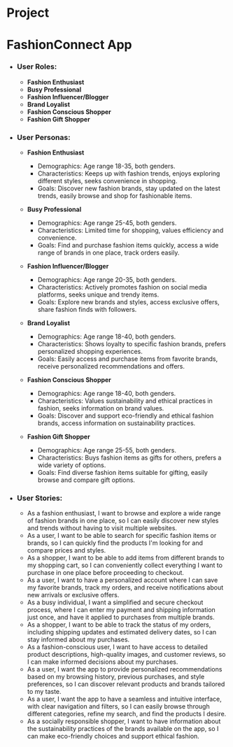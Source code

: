 # Project
# FashionConnect App

- ### User Roles:

    - <b>Fashion Enthusiast
    - Busy Professional
    - Fashion Influencer/Blogger
    - Brand Loyalist
    - Fashion Conscious Shopper
    - Fashion Gift Shopper</b>

-   ### User Personas:
    - <b>Fashion Enthusiast</b>

        - Demographics: Age range 18-35, both genders.
        - Characteristics: Keeps up with fashion trends, enjoys exploring different styles, seeks convenience in shopping.
        - Goals: Discover new fashion brands, stay updated on the latest trends, easily browse and shop for fashionable items.
          
    - <b> Busy Professional</b>
    
        - Demographics: Age range 25-45, both genders.
        - Characteristics: Limited time for shopping, values efficiency and convenience.
        - Goals: Find and purchase fashion items quickly, access a wide range of brands in one place, track orders easily.
          
    - <b>Fashion Influencer/Blogger</b>
    
        - Demographics: Age range 20-35, both genders.
        - Characteristics: Actively promotes fashion on social media platforms, seeks unique and trendy items.
        - Goals: Explore new brands and styles, access exclusive offers, share fashion finds with followers.

    - <b> Brand Loyalist</b>
    
        - Demographics: Age range 18-40, both genders.
        - Characteristics: Shows loyalty to specific fashion brands, prefers personalized shopping experiences.
        - Goals: Easily access and purchase items from favorite brands, receive personalized recommendations and offers.

    - <b> Fashion Conscious Shopper</b>
    
        - Demographics: Age range 18-40, both genders.
        - Characteristics: Values sustainability and ethical practices in fashion, seeks information on brand values.
        - Goals: Discover and support eco-friendly and ethical fashion brands, access information on sustainability practices.

    - <b>Fashion Gift Shopper</b>
    
        - Demographics: Age range 25-55, both genders.
        - Characteristics: Buys fashion items as gifts for others, prefers a wide variety of options.
        - Goals: Find diverse fashion items suitable for gifting, easily browse and compare gift options.
-   ### User Stories:

    - As a fashion enthusiast, I want to browse and explore a wide range of fashion brands in one place, so I can easily discover new styles and trends without having to visit multiple websites.
    - As a user, I want to be able to search for specific fashion items or brands, so I can quickly find the products I'm looking for and compare prices and styles.
    - As a shopper, I want to be able to add items from different brands to my shopping cart, so I can conveniently collect everything I want to purchase in one place before proceeding to checkout.
    - As a user, I want to have a personalized account where I can save my favorite brands, track my orders, and receive notifications about new arrivals or exclusive offers.
    - As a busy individual, I want a simplified and secure checkout process, where I can enter my payment and shipping information just once, and have it applied to purchases from multiple brands.
    - As a shopper, I want to be able to track the status of my orders, including shipping updates and estimated delivery dates, so I can stay informed about my purchases.
    - As a fashion-conscious user, I want to have access to detailed product descriptions, high-quality images, and customer reviews, so I can make informed decisions about my purchases.
    - As a user, I want the app to provide personalized recommendations based on my browsing history, previous purchases, and style preferences, so I can discover relevant products and brands tailored to my taste.
    - As a user, I want the app to have a seamless and intuitive interface, with clear navigation and filters, so I can easily browse through different categories, refine my search, and find the products I desire.
    - As a socially responsible shopper, I want to have information about the sustainability practices of the brands available on the app, so I can make eco-friendly choices and support ethical fashion.
